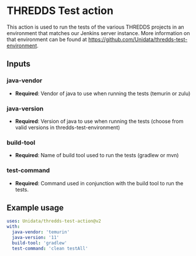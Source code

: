 # THREDDS Test action

This action is used to run the tests of the various THREDDS projects in an environment that matches our Jenkins server instance.
More information on that environment can be found at <https://github.com/Unidata/thredds-test-environment>.

## Inputs

### java-vendor

* **Required**: Vendor of java to use when running the tests (temurin or zulu)

### java-version

* **Required**: Version of java to use when running the tests  (choose from valid versions in thredds-test-environment)

### build-tool

* **Required**: Name of build tool used to run the tests (gradlew or mvn)

### test-command

* **Required**: Command used in conjunction with the build tool to run the tests.

## Example usage

~~~yml
uses: Unidata/thredds-test-action@v2
with:
  java-vendor: 'temurin'
  java-version: '11'
  build-tool: 'gradlew'
  test-command: 'clean testAll'
~~~
